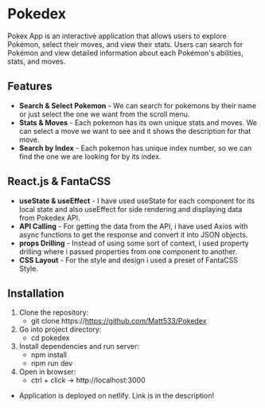 # Pokedex
Pokex App is an interactive application that allows users to explore Pokémon, select their moves, and view their stats. Users can search for Pokémon and view detailed information about each Pokémon's abilities, stats, and moves.

## Features

- **Search & Select Pokemon** - We can search for pokemons by their name or just select the one we want from the scroll menu.
- **Stats & Moves** - Each pokemon has its own unique stats and moves. We can select a move we want to see and it shows the description for that move.
- **Search by Index** - Each pokemon has unique index number, so we can find the one we are looking for by its index.

## React.js & FantaCSS
- **useState & useEffect** - I have used useState for each component for its local state and also useEffect for side rendering and displaying data from Pokedex API.
- **API Calling** - For getting the data from the API, i have used Axios with async functions to get the response and convert it into JSON objects.
- **props Drilling** - Instead of using some sort of context, i used property drilling where i passed properties from one component to another.
- **CSS Layout** - For the style and design i used a preset of FantaCSS Style.

## Installation

1. Clone the repository:
   - git clone https://https://github.com/Matt533/Pokedex
2. Go into project directory:
   - cd pokedex
3. Install dependencies and run server:
   - npm install
   - npm run dev
4. Open in browser:
   - ctrl + click -> http://localhost:3000
   
- Application is deployed on netlify. Link is in the description!
